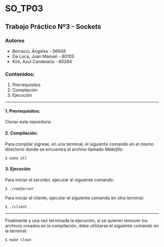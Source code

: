 # SO_TP03

## Trabajo Práctico Nº3 - Sockets

### Autores
* Borracci, Ángeles - 56648
* De Luca, Juan Manuel - 60103
* Kim, Azul Candelaria - 60264

### Contenidos:
1. Prerrequisitos
2. Compilación
3. Ejecución

---

#### 1. Prerrequisitos:
Clonar este repositorio

#### 2. Compilación:
Para compilar ingrese, en una terminal, el siguiente comando en el mismo directorio donde se encuentra el archivo llamado *Makefile*:
```
$ make all
```

#### 3. Ejecución
Para iniciar el servidor, ejecutar el siguiente comando:
```
$ ./newServer
```
Para iniciar el cliente, ejecutar el siguiente comando en otra terminal:
```
$ ./client
```

---

Finalmente y una vez terminada la ejecución, si se quieren remover los archivos creados en la compilación, debe utilizarse el siguiente comando en la terminal:
```
$ make clean
```